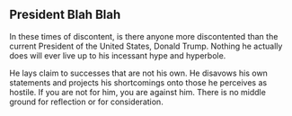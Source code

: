 ## President Blah Blah
In these times of discontent, is there anyone more discontented than the current President of the United States, Donald Trump. Nothing he actually does will ever live up to his incessant hype and hyperbole.

He lays claim to successes that are not his own. He disavows his own statements and projects his shortcomings onto those he perceives as hostile. If you are not for him, you are against him. There is no middle ground for reflection or for consideration.